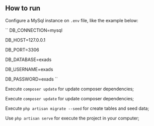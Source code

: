 ## How to run

Configure a MySql instance on ``.env`` file, like the example below:

``
DB_CONNECTION=mysql

DB_HOST=127.0.0.1

DB_PORT=3306

DB_DATABASE=exads

DB_USERNAME=exads

DB_PASSWORD=exads
``

Execute ```composer update``` for update composer dependencies;

Execute ```composer update``` for update composer dependencies;

Execute ```php artisan migrate --seed``` for create tables and seed data;

Use ```php artisan serve``` for execute the project in your computer;
